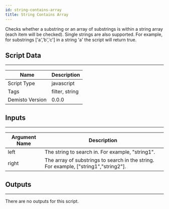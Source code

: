 ```yaml
---
id: string-contains-array
title: String Contains Array  
---
```


Checks whether a substring or an array of substrings is within a string array (each item will be checked). Single strings are also supported. For example, for substrings ['a','b','c'] in a string 'a' the script will return true.

## Script Data
---

| **Name** | **Description** |
| --- | --- |
| Script Type | javascript |
| Tags | filter, string |
| Demisto Version | 0.0.0 |

## Inputs
---

| **Argument Name** | **Description** |
| --- | --- |
| left | The string to search in. For example, "string1". |
| right | The array of substrings to search in the string. For example, ["string1","string2"]. |

## Outputs
---
There are no outputs for this script.
